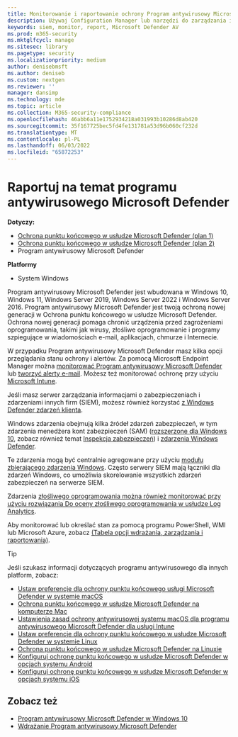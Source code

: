 ```yaml
---
title: Monitorowanie i raportowanie ochrony Program antywirusowy Microsoft Defender
description: Używaj Configuration Manager lub narzędzi do zarządzania informacjami o zabezpieczeniach i zdarzeniami (SIEM), aby korzystać z raportów i monitorować usługę Microsoft Defender AV przy użyciu programu PowerShell i usługi WMI.
keywords: siem, monitor, report, Microsoft Defender AV
ms.prod: m365-security
ms.mktglfcycl: manage
ms.sitesec: library
ms.pagetype: security
ms.localizationpriority: medium
author: denisebmsft
ms.author: deniseb
ms.custom: nextgen
ms.reviewer: ''
manager: dansimp
ms.technology: mde
ms.topic: article
ms.collection: M365-security-compliance
ms.openlocfilehash: 46abb6a11e1752934218a031993b10286d8ab420
ms.sourcegitcommit: 35f167725bec5fd4fe131781a53d96b060cf232d
ms.translationtype: MT
ms.contentlocale: pl-PL
ms.lasthandoff: 06/03/2022
ms.locfileid: "65872253"
---
```

# <a name="report-on-microsoft-defender-antivirus"></a>Raportuj na temat programu antywirusowego Microsoft Defender

**Dotyczy:**
- [Ochrona punktu końcowego w usłudze Microsoft Defender (plan 1)](https://go.microsoft.com/fwlink/p/?linkid=2154037)
- [Ochrona punktu końcowego w usłudze Microsoft Defender (plan 2)](https://go.microsoft.com/fwlink/p/?linkid=2154037) 
- Program antywirusowy Microsoft Defender

**Platformy**
- System Windows

Program antywirusowy Microsoft Defender jest wbudowana w Windows 10, Windows 11, Windows Server 2019, Windows Server 2022 i Windows Server 2016. Program antywirusowy Microsoft Defender jest twoją ochroną nowej generacji w Ochrona punktu końcowego w usłudze Microsoft Defender. Ochrona nowej generacji pomaga chronić urządzenia przed zagrożeniami oprogramowania, takimi jak wirusy, złośliwe oprogramowanie i programy szpiegujące w wiadomościach e-mail, aplikacjach, chmurze i Internecie.

W przypadku Program antywirusowy Microsoft Defender masz kilka opcji przeglądania stanu ochrony i alertów. Za pomocą Microsoft Endpoint Manager można [monitorować Program antywirusowy Microsoft Defender](/configmgr/protect/deploy-use/monitor-endpoint-protection) lub [tworzyć alerty e-mail](/configmgr/protect/deploy-use/endpoint-configure-alerts). Możesz też monitorować ochronę przy użyciu [Microsoft Intune](/intune/introduction-intune).

Jeśli masz serwer zarządzania informacjami o zabezpieczeniach i zdarzeniami innych firm (SIEM), możesz również korzystać [z Windows Defender zdarzeń klienta](/windows/win32/events/windows-events).

Windows zdarzenia obejmują kilka źródeł zdarzeń zabezpieczeń, w tym zdarzenia menedżera kont zabezpieczeń (SAM) ([rozszerzone dla Windows 10](/windows/whats-new/whats-new-windows-10-version-1507-and-1511), zobacz również temat [Inspekcja zabezpieczeń](/windows/security/threat-protection/auditing/security-auditing-overview)) i [zdarzenia Windows Defender](troubleshoot-microsoft-defender-antivirus.md).

Te zdarzenia mogą być centralnie agregowane przy użyciu [modułu zbierającego zdarzenia Windows](/windows/win32/wec/windows-event-collector). Często serwery SIEM mają łączniki dla zdarzeń Windows, co umożliwia skorelowanie wszystkich zdarzeń zabezpieczeń na serwerze SIEM.

Zdarzenia [złośliwego oprogramowania można również monitorować przy użyciu rozwiązania Do oceny złośliwego oprogramowania w usłudze Log Analytics](/security/benchmark/azure/security-control-logging-monitoring).

Aby monitorować lub określać stan za pomocą programu PowerShell, WMI lub Microsoft Azure, zobacz [(Tabela opcji wdrażania, zarządzania i raportowania)](deploy-manage-report-microsoft-defender-antivirus.md#ref2).

> [!TIP]
> Jeśli szukasz informacji dotyczących programu antywirusowego dla innych platform, zobacz:
> - [Ustaw preferencje dla ochrony punktu końcowego usługi Microsoft Defender w systemie macOS](mac-preferences.md)
> - [Ochrona punktu końcowego w usłudze Microsoft Defender na komputerze Mac](microsoft-defender-endpoint-mac.md)
> - [Ustawienia zasad ochrony antywirusowej systemu macOS dla programu antywirusowego Microsoft Defender dla usługi Intune](/mem/intune/protect/antivirus-microsoft-defender-settings-macos)
> - [Ustaw preferencje dla ochrony punktu końcowego w usłudze Microsoft Defender w systemie Linux](linux-preferences.md)
> - [Ochrona punktu końcowego w usłudze Microsoft Defender na Linuxie](microsoft-defender-endpoint-linux.md)
> - [Konfiguruj ochronę punktu końcowego w usłudze Microsoft Defender w opcjach systemu Android](android-configure.md)
> - [Konfiguruj ochronę punktu końcowego w usłudze Microsoft Defender w opcjach systemu iOS](ios-configure-features.md)

## <a name="see-also"></a>Zobacz też

- [Program antywirusowy Microsoft Defender w Windows 10](microsoft-defender-antivirus-in-windows-10.md)
- [Wdrażanie Program antywirusowy Microsoft Defender](deploy-manage-report-microsoft-defender-antivirus.md)
